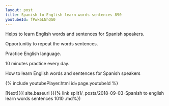 ```yaml
---
layout: post
title: Spanish to English learn words sentences 890 
youtubeId: fPwk6LNhQG0
---
```

 
 
Helps to learn English words and sentences for Spanish speakers.

Opportunitiy to repeat the words sentences. 

Practice English language. 
 
10 minutes practice every day. 
 
How to learn English words and sentences for Spanish speakers 
 
{% include youtubePlayer.html id=page.youtubeId %}
 
 
[Next]({{ site.baseurl }}{% link  split1/_posts/2018-09-03-Spanish to english learn words sentences 1010 .md%})
 
